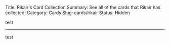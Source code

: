 Title: Rikair's Card Collection
Summary: See all of the cards that Rikair has collected!
Category: Cards
Slug: cards/rikair
Status: Hidden

test

---
test